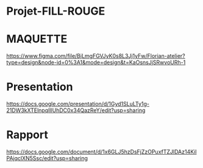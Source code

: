 # Projet-FILL-ROUGE
# MAQUETTE
https://www.figma.com/file/BjLmgFGVJyK0s8L3Jj1yFw/Florian-atelier?type=design&node-id=0%3A1&mode=design&t=KaOsnsJjSRwvoURh-1
# Presentation
https://docs.google.com/presentation/d/1Gyd1SLuLTy1g-21DW3kXTElnpqIllUhDC0x34QazReY/edit?usp=sharing
# Rapport
https://docs.google.com/document/d/1x6GLJ5hzDsFjZzOPuxfTZJlDAz14KilPAjqclXN5Ssc/edit?usp=sharing

